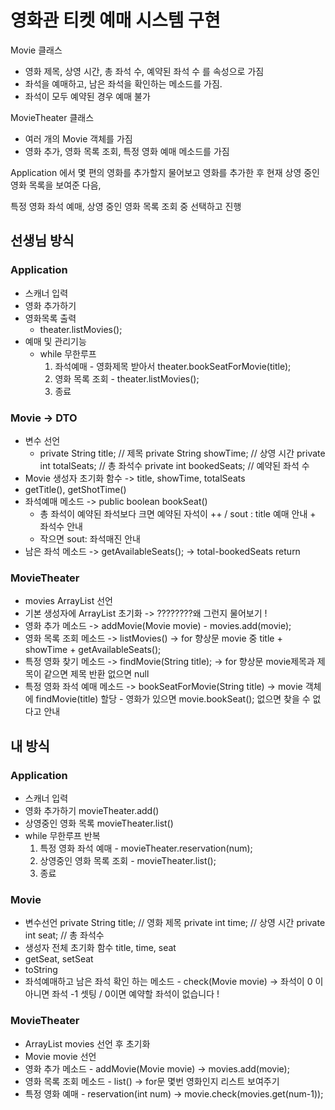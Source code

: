 # 영화관 티켓 예매 시스템 구현

Movie  클래스
- 영화 제목, 상영 시간, 총 좌석 수, 예약된 좌석 수 를 속성으로 가짐
- 좌석을 예매하고, 남은 좌석을 확인하는 메소드를 가짐.
- 좌석이 모두 예약된 경우 예매 불가

MovieTheater 클래스
- 여러 개의 Movie 객체를 가짐
- 영화 추가, 영화 목록 조회, 특정 영화 예매 메소드를 가짐

Application 에서 몇 편의 영화를 추가할지 물어보고 영화를 추가한 후
현재 상영 중인 영화 목록을 보여준 다음,

특정 영화 좌석 예매, 상영 중인 영화 목록 조회 중 선택하고 진행


## 선생님 방식

### Application
- 스캐너 입력
- 영화 추가하기
- 영화목록 출력
  - theater.listMovies();
- 예매 및 관리기능
  - while 무한루프
    1. 좌석예매 - 영화제목 받아서 theater.bookSeatForMovie(title);
    2. 영화 목록 조회 - theater.listMovies();
    3. 종료

### Movie -> DTO
- 변수 선언
  - private String title;  // 제목
    private String showTime;  // 상영 시간
    private int totalSeats;  // 총 좌석수
    private int bookedSeats; // 예약된 좌석 수
- Movie 생성자 초기화 함수 -> title, showTime, totalSeats
- getTitle(), getShotTime()
- 좌석예매 메소드 -> public boolean bookSeat() 
  - 총 좌석이 예약된 좌석보다 크면 예약된 자석이 ++ / sout : title 예매 안내 + 좌석수 안내
  - 작으면 sout: 좌석매진 안내
- 남은 좌석 메소드 -> getAvailableSeats(); -> total-bookedSeats return

### MovieTheater
- movies ArrayList 선언
- 기본 생성자에 ArrayList 초기화 -> ????????왜 그런지 물어보기 !
- 영화 추가 메소드 -> addMovie(Movie movie) - movies.add(movie);
- 영화 목록 조회 메소드 -> listMovies() -> for 향상문 movie 중 title + showTime + getAvailableSeats();
- 특정 영화 찾기 메소드 -> findMovie(String title); -> for 향상문 movie제목과 제목이 같으면 제목 반환 없으면 null
- 특정 영화 좌석 예매 메소드 -> bookSeatForMovie(String title) -> movie 객체에 findMovie(title) 할당 - 영화가 있으면 movie.bookSeat(); 없으면 찾을 수 없다고 안내



## 내 방식

### Application
- 스캐너 입력
- 영화 추가하기 movieTheater.add()
- 상영중인 영화 목록 movieTheater.list()
- while 무한루프 반복
  1. 특정 영화 좌석 예매 - movieTheater.reservation(num);
  2. 상영중인 영화 목록 조회 - movieTheater.list();
  3. 종료

### Movie
- 변수선언
    private String title; // 영화 제목
    private int time; // 상영 시간
    private int seat; // 총 좌석수
- 생성자 전체 초기화 함수 title, time, seat
- getSeat, setSeat
- toString
- 좌석예매하고 남은 좌석 확인 하는 메소드 - check(Movie movie) -> 좌석이 0 이 아니면 좌석 -1 셋팅 / 0이면 예약할 좌석이 없습니다 !


### MovieTheater
- ArrayList movies 선언 후 초기화
- Movie movie 선언
- 영화 추가 메소드 - addMovie(Movie movie) -> movies.add(movie);
- 영화 목록 조회 메소드 - list() -> for문 몇번 영화인지 리스트 보여주기
- 특정 영화 예매 - reservation(int num) -> movie.check(movies.get(num-1));


